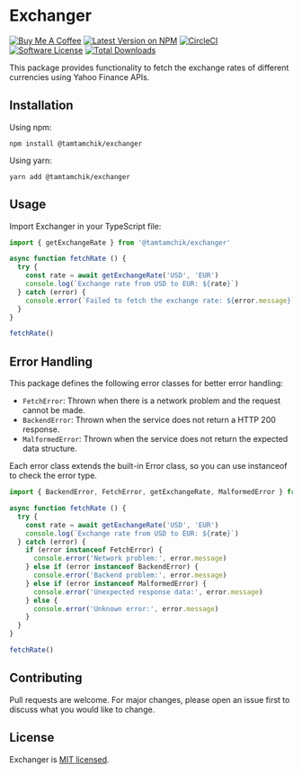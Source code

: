 # Exchanger

[![Buy Me A Coffee][ico-coffee]][link-coffee]
[![Latest Version on NPM][ico-version]][link-npm]
[![CircleCI][ico-circleci]][link-circleci]
[![Software License][ico-license]](LICENSE)
[![Total Downloads][ico-downloads]][link-downloads]

This package provides functionality to fetch the exchange rates of different currencies using Yahoo Finance APIs.

## Installation

Using npm:

```shell
npm install @tamtamchik/exchanger
```

Using yarn:

```shell
yarn add @tamtamchik/exchanger
```

## Usage

Import Exchanger in your TypeScript file:

```typescript
import { getExchangeRate } from '@tamtamchik/exchanger'

async function fetchRate () {
  try {
    const rate = await getExchangeRate('USD', 'EUR')
    console.log(`Exchange rate from USD to EUR: ${rate}`)
  } catch (error) {
    console.error(`Failed to fetch the exchange rate: ${error.message}`)
  }
}

fetchRate()
```

## Error Handling

This package defines the following error classes for better error handling:

- `FetchError`: Thrown when there is a network problem and the request cannot be made.
- `BackendError`: Thrown when the service does not return a HTTP 200 response.
- `MalformedError`: Thrown when the service does not return the expected data structure.

Each error class extends the built-in Error class, so you can use instanceof to check the error type.

```typescript
import { BackendError, FetchError, getExchangeRate, MalformedError } from '@tamtamchik/exchanger'

async function fetchRate () {
  try {
    const rate = await getExchangeRate('USD', 'EUR')
    console.log(`Exchange rate from USD to EUR: ${rate}`)
  } catch (error) {
    if (error instanceof FetchError) {
      console.error('Network problem:', error.message)
    } else if (error instanceof BackendError) {
      console.error('Backend problem:', error.message)
    } else if (error instanceof MalformedError) {
      console.error('Unexpected response data:', error.message)
    } else {
      console.error('Unknown error:', error.message)
    }
  }
}

fetchRate()
```

## Contributing

Pull requests are welcome. For major changes, please open an issue first to discuss what you would like to change.

## License

Exchanger is [MIT licensed](./LICENSE).

[ico-coffee]: https://img.shields.io/badge/Buy%20Me%20A-Coffee-%236F4E37.svg?style=flat-square
[ico-version]: https://img.shields.io/npm/v/@tamtamchik/exchanger.svg?style=flat-square
[ico-license]: https://img.shields.io/npm/l/@tamtamchik/exchanger.svg?style=flat-square
[ico-downloads]: https://img.shields.io/npm/dt/@tamtamchik/exchanger.svg?style=flat-square
[ico-circleci]: https://img.shields.io/circleci/build/github/tamtamchik/exchanger.svg?style=flat-square

[link-coffee]: https://www.buymeacoffee.com/tamtamchik
[link-npm]: https://www.npmjs.com/package/@tamtamchik/exchanger
[link-downloads]: https://www.npmjs.com/package/@tamtamchik/exchanger
[link-circleci]: https://app.circleci.com/pipelines/github/tamtamchik/exchanger?branch=main
